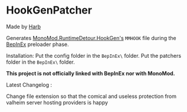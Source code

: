 # HookGenPatcher

Made by [Harb](https://github.com/harbingerofme)

Generates [MonoMod.RuntimeDetour.HookGen's](https://github.com/MonoMod/MonoMod) `MMHOOK` file during the [BepInEx](https://github.com/BepInEx/BepInEx) preloader phase. 

Installation:
Put the config folder in the `BepInEx\` folder.
Put the patchers folder in the `BepInEx\` folder.

**This project is not officially linked with BepInEx nor with MonoMod.**

Latest Changelog :

Change file extension so that the comical and useless protection from valheim server hosting providers is happy